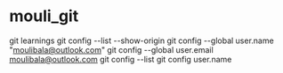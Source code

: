 # mouli_git
git learnings
git config --list --show-origin
git config --global user.name "moulibala@outlook.com"
git config --global user.email moulibala@outlook.com
git config --list
git config user.name
